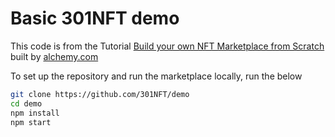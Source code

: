 # Basic 301NFT demo

This code is from the Tutorial [Build your own NFT Marketplace from Scratch](https://docs.alchemy.com/alchemy/) built by [alchemy.com](https://alchemy.com)

To set up the repository and run the marketplace locally, run the below
```bash
git clone https://github.com/301NFT/demo
cd demo
npm install
npm start
```